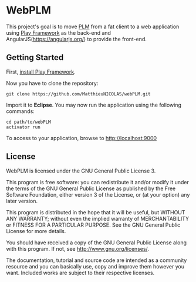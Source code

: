 WebPLM
==============

This project's goal is to move [PLM](https://github.com/oster/PLM) from a fat client to a web application using [Play Framework](https://www.playframework.com/) as the back-end and AngularJS(https://angularjs.org/) to provide the front-end.

Getting Started
---------------

First, [install Play Framework](https://www.playframework.com/documentation/2.3.x/Installing).

Now you have to clone the repository:
```
git clone https://github.com/MatthieuNICOLAS/webPLM.git
```

Import it to **Eclipse**. You may now run the application using the following commands:
```
cd path/to/webPLM
activator run
```

To access to your application, browse to <http://localhost:9000>


License
-------

WebPLM is licensed under the GNU General Public License 3.

This program is free software: you can redistribute it and/or modify it under
the terms of the GNU General Public License as published by the Free Software
Foundation, either version 3 of the License, or (at your option) any later
version.

This program is distributed in the hope that it will be useful, but WITHOUT
ANY WARRANTY; without even the implied warranty of MERCHANTABILITY or FITNESS
FOR A PARTICULAR PURPOSE. See the GNU General Public License for more details.

You should have received a copy of the GNU General Public License along with
this program. If not, see <http://www.gnu.org/licenses/>.

The documentation, tutorial and source code are intended as a community
resource and you can basically use, copy and improve them however you want.
Included works are subject to their respective licenses.
